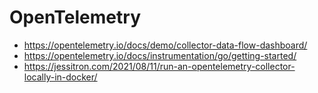 # OpenTelemetry

* https://opentelemetry.io/docs/demo/collector-data-flow-dashboard/
* https://opentelemetry.io/docs/instrumentation/go/getting-started/
* https://jessitron.com/2021/08/11/run-an-opentelemetry-collector-locally-in-docker/